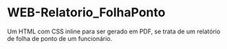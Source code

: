 # WEB-Relatorio_FolhaPonto
Um HTML com CSS inline para ser gerado em PDF, se trata de um relatório de folha de ponto de um funcionário.
